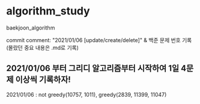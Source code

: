 # algorithm_study
baekjoon_algorithm

commit comment: "2021/01/06 [update/create/delete]"
& 백준 문제 번호 기록(몰랐던 중요 내용은 .md로 기록)

## 2021/01/06 부터 그리디 알고리즘부터 시작하여 1일 4문제 이상씩 기록하자!

2021/01/06 : not greedy(10757, 1011), greedy(2839, 11399, 11047)
